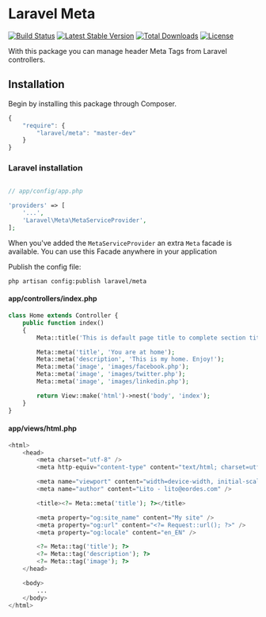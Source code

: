 # Laravel Meta

[![Build Status](https://travis-ci.org/eusonlito/laravel-Meta.svg?branch=master)](https://travis-ci.org/eusonlito/laravel-Meta)
[![Latest Stable Version](https://poser.pugx.org/laravel/meta/v/stable.png)](https://packagist.org/packages/laravel/meta)
[![Total Downloads](https://poser.pugx.org/laravel/meta/downloads.png)](https://packagist.org/packages/laravel/meta)
[![License](https://poser.pugx.org/laravel/meta/license.png)](https://packagist.org/packages/laravel/meta)

With this package you can manage header Meta Tags from Laravel controllers.

## Installation

Begin by installing this package through Composer.

```js
{
    "require": {
        "laravel/meta": "master-dev"
    }
}
```

### Laravel installation

```php

// app/config/app.php

'providers' => [
    '...',
    'Laravel\Meta\MetaServiceProvider',
];
```

When you've added the ```MetaServiceProvider``` an extra ```Meta``` facade is available.
You can use this Facade anywhere in your application

Publish the config file:

```
php artisan config:publish laravel/meta
```

#### app/controllers/index.php

```php
class Home extends Controller {
    public function index()
    {
        Meta::title('This is default page title to complete section title');

        Meta::meta('title', 'You are at home');
        Meta::meta('description', 'This is my home. Enjoy!');
        Meta::meta('image', 'images/facebook.php');
        Meta::meta('image', 'images/twitter.php');
        Meta::meta('image', 'images/linkedin.php');

        return View::make('html')->nest('body', 'index');
    }
}
```

#### app/views/html.php

```php
<html>
    <head>
        <meta charset="utf-8" />
        <meta http-equiv="content-type" content="text/html; charset=utf-8" />

        <meta name="viewport" content="width=device-width, initial-scale=1.0" />
        <meta name="author" content="Lito - lito@eordes.com" />

        <title><?= Meta::meta('title'); ?></title>

        <meta property="og:site_name" content="My site" />
        <meta property="og:url" content="<?= Request::url(); ?>" />
        <meta property="og:locale" content="en_EN" />

        <?= Meta::tag('title'); ?>
        <?= Meta::tag('description'); ?>
        <?= Meta::tag('image'); ?>
    </head>

    <body>
        ...
    </body>
</html>
